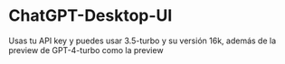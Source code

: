 # ChatGPT-Desktop-UI
Usas tu API key y puedes usar 3.5-turbo y su versión 16k, además de la preview de GPT-4-turbo como la preview
